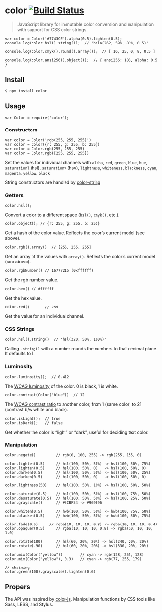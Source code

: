 color [![Build Status](https://travis-ci.org/Qix-/color.svg?branch=master)](https://travis-ci.org/Qix-/color)
=============================================================================================================

> JavaScript library for immutable color conversion and manipulation with support for CSS color strings.

    var color = Color('#7743CE').alpha(0.5).lighten(0.5);
    console.log(color.hsl().string());  // 'hsla(262, 59%, 81%, 0.5)'

    console.log(color.cmyk().round().array());  // [ 16, 25, 0, 8, 0.5 ]

    console.log(color.ansi256().object());  // { ansi256: 183, alpha: 0.5 }

Install
-------

    $ npm install color

Usage
-----

    var Color = require('color');

### Constructors

    var color = Color('rgb(255, 255, 255)')
    var color = Color({r: 255, g: 255, b: 255})
    var color = Color.rgb(255, 255, 255)
    var color = Color.rgb([255, 255, 255])

Set the values for individual channels with `alpha`, `red`, `green`, `blue`, `hue`, `saturationl` (hsl), `saturationv` (hsv), `lightness`, `whiteness`, `blackness`, `cyan`, `magenta`, `yellow`, `black`

String constructors are handled by [color-string](https://www.npmjs.com/package/color-string)

### Getters

    color.hsl();

Convert a color to a different space (`hsl()`, `cmyk()`, etc.).

    color.object(); // {r: 255, g: 255, b: 255}

Get a hash of the color value. Reflects the color’s current model (see above).

    color.rgb().array()  // [255, 255, 255]

Get an array of the values with `array()`. Reflects the color’s current model (see above).

    color.rgbNumber() // 16777215 (0xffffff)

Get the rgb number value.

    color.hex() // #ffffff

Get the hex value.

    color.red()       // 255

Get the value for an individual channel.

### CSS Strings

    color.hsl().string()  // 'hsl(320, 50%, 100%)'

Calling `.string()` with a number rounds the numbers to that decimal place. It defaults to 1.

### Luminosity

    color.luminosity();  // 0.412

The [WCAG luminosity](http://www.w3.org/TR/WCAG20/#relativeluminancedef) of the color. 0 is black, 1 is white.

    color.contrast(Color("blue"))  // 12

The [WCAG contrast ratio](http://www.w3.org/TR/WCAG20/#contrast-ratiodef) to another color, from 1 (same color) to 21 (contrast b/w white and black).

    color.isLight();  // true
    color.isDark();   // false

Get whether the color is “light” or “dark”, useful for deciding text color.

### Manipulation

    color.negate()         // rgb(0, 100, 255) -> rgb(255, 155, 0)

    color.lighten(0.5)     // hsl(100, 50%, 50%) -> hsl(100, 50%, 75%)
    color.lighten(0.5)     // hsl(100, 50%, 0)   -> hsl(100, 50%, 0)
    color.darken(0.5)      // hsl(100, 50%, 50%) -> hsl(100, 50%, 25%)
    color.darken(0.5)      // hsl(100, 50%, 0)   -> hsl(100, 50%, 0)

    color.lightness(50)    // hsl(100, 50%, 10%) -> hsl(100, 50%, 50%)

    color.saturate(0.5)    // hsl(100, 50%, 50%) -> hsl(100, 75%, 50%)
    color.desaturate(0.5)  // hsl(100, 50%, 50%) -> hsl(100, 25%, 50%)
    color.grayscale()      // #5CBF54 -> #969696

    color.whiten(0.5)      // hwb(100, 50%, 50%) -> hwb(100, 75%, 50%)
    color.blacken(0.5)     // hwb(100, 50%, 50%) -> hwb(100, 50%, 75%)

    color.fade(0.5)     // rgba(10, 10, 10, 0.8) -> rgba(10, 10, 10, 0.4)
    color.opaquer(0.5)     // rgba(10, 10, 10, 0.8) -> rgba(10, 10, 10, 1.0)

    color.rotate(180)      // hsl(60, 20%, 20%) -> hsl(240, 20%, 20%)
    color.rotate(-90)      // hsl(60, 20%, 20%) -> hsl(330, 20%, 20%)

    color.mix(Color("yellow"))        // cyan -> rgb(128, 255, 128)
    color.mix(Color("yellow"), 0.3)   // cyan -> rgb(77, 255, 179)

    // chaining
    color.green(100).grayscale().lighten(0.6)

Propers
-------

The API was inspired by [color-js](https://github.com/brehaut/color-js). Manipulation functions by CSS tools like Sass, LESS, and Stylus.
